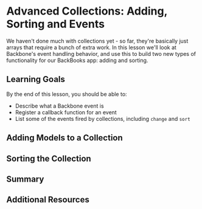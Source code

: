 # Advanced Collections: Adding, Sorting and Events

We haven't done much with collections yet - so far, they're basically just arrays that require a bunch of extra work. In this lesson we'll look at Backbone's event handling behavior, and use this to build two new types of functionality for our BackBooks app: adding and sorting.

## Learning Goals

By the end of this lesson, you should be able to:

- Describe what a Backbone event is
- Register a callback function for an event
- List some of the events fired by collections, including `change` and `sort`

## Adding Models to a Collection

## Sorting the Collection

## Summary

## Additional Resources
